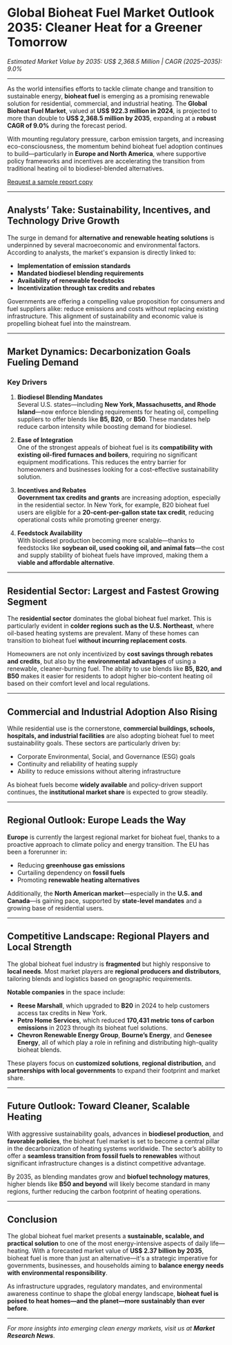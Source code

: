 
# Global Bioheat Fuel Market Outlook 2035: Cleaner Heat for a Greener Tomorrow
*Estimated Market Value by 2035: US$ 2,368.5 Million | CAGR (2025–2035): 9.0%*

---

As the world intensifies efforts to tackle climate change and transition to sustainable energy, **bioheat fuel** is emerging as a promising renewable solution for residential, commercial, and industrial heating. The **Global Bioheat Fuel Market**, valued at **US$ 922.3 million in 2024**, is projected to more than double to **US$ 2,368.5 million by 2035**, expanding at a **robust CAGR of 9.0%** during the forecast period.

With mounting regulatory pressure, carbon emission targets, and increasing eco-consciousness, the momentum behind bioheat fuel adoption continues to build—particularly in **Europe and North America**, where supportive policy frameworks and incentives are accelerating the transition from traditional heating oil to biodiesel-blended alternatives.

[Request a sample report copy](https://www.transparencymarketresearch.com/sample/sample.php?flag=S&rep_id=86626)

---

## Analysts’ Take: Sustainability, Incentives, and Technology Drive Growth

The surge in demand for **alternative and renewable heating solutions** is underpinned by several macroeconomic and environmental factors. According to analysts, the market's expansion is directly linked to:

- **Implementation of emission standards**
- **Mandated biodiesel blending requirements**
- **Availability of renewable feedstocks**
- **Incentivization through tax credits and rebates**

Governments are offering a compelling value proposition for consumers and fuel suppliers alike: reduce emissions and costs without replacing existing infrastructure. This alignment of sustainability and economic value is propelling bioheat fuel into the mainstream.

---

## Market Dynamics: Decarbonization Goals Fueling Demand

### Key Drivers

1. **Biodiesel Blending Mandates**  
   Several U.S. states—including **New York, Massachusetts, and Rhode Island**—now enforce blending requirements for heating oil, compelling suppliers to offer blends like **B5, B20**, or **B50**. These mandates help reduce carbon intensity while boosting demand for biodiesel.

2. **Ease of Integration**  
   One of the strongest appeals of bioheat fuel is its **compatibility with existing oil-fired furnaces and boilers**, requiring no significant equipment modifications. This reduces the entry barrier for homeowners and businesses looking for a cost-effective sustainability solution.

3. **Incentives and Rebates**  
   **Government tax credits and grants** are increasing adoption, especially in the residential sector. In New York, for example, B20 bioheat fuel users are eligible for a **20-cent-per-gallon state tax credit**, reducing operational costs while promoting greener energy.

4. **Feedstock Availability**  
   With biodiesel production becoming more scalable—thanks to feedstocks like **soybean oil, used cooking oil, and animal fats**—the cost and supply stability of bioheat fuels have improved, making them a **viable and affordable alternative**.

---

## Residential Sector: Largest and Fastest Growing Segment

The **residential sector** dominates the global bioheat fuel market. This is particularly evident in **colder regions such as the U.S. Northeast**, where oil-based heating systems are prevalent. Many of these homes can transition to bioheat fuel **without incurring replacement costs**.

Homeowners are not only incentivized by **cost savings through rebates and credits**, but also by the **environmental advantages** of using a renewable, cleaner-burning fuel. The ability to use blends like **B5, B20, and B50** makes it easier for residents to adopt higher bio-content heating oil based on their comfort level and local regulations.

---

## Commercial and Industrial Adoption Also Rising

While residential use is the cornerstone, **commercial buildings, schools, hospitals, and industrial facilities** are also adopting bioheat fuel to meet sustainability goals. These sectors are particularly driven by:

- Corporate Environmental, Social, and Governance (ESG) goals
- Continuity and reliability of heating supply
- Ability to reduce emissions without altering infrastructure

As bioheat fuels become **widely available** and policy-driven support continues, the **institutional market share** is expected to grow steadily.

---

## Regional Outlook: Europe Leads the Way

**Europe** is currently the largest regional market for bioheat fuel, thanks to a proactive approach to climate policy and energy transition. The EU has been a forerunner in:

- Reducing **greenhouse gas emissions**
- Curtailing dependency on **fossil fuels**
- Promoting **renewable heating alternatives**

Additionally, the **North American market**—especially in the **U.S. and Canada**—is gaining pace, supported by **state-level mandates** and a growing base of residential users.

---

## Competitive Landscape: Regional Players and Local Strength

The global bioheat fuel industry is **fragmented** but highly responsive to **local needs**. Most market players are **regional producers and distributors**, tailoring blends and logistics based on geographic requirements.

**Notable companies** in the space include:

- **Reese Marshall**, which upgraded to **B20** in 2024 to help customers access tax credits in New York.
- **Petro Home Services**, which reduced **170,431 metric tons of carbon emissions** in 2023 through its bioheat fuel solutions.
- **Chevron Renewable Energy Group**, **Bourne’s Energy**, and **Genesee Energy**, all of which play a role in refining and distributing high-quality bioheat blends.

These players focus on **customized solutions**, **regional distribution**, and **partnerships with local governments** to expand their footprint and market share.

---

## Future Outlook: Toward Cleaner, Scalable Heating

With aggressive sustainability goals, advances in **biodiesel production**, and **favorable policies**, the bioheat fuel market is set to become a central pillar in the decarbonization of heating systems worldwide. The sector’s ability to offer a **seamless transition from fossil fuels to renewables** without significant infrastructure changes is a distinct competitive advantage.

By 2035, as blending mandates grow and **biofuel technology matures**, higher blends like **B50 and beyond** will likely become standard in many regions, further reducing the carbon footprint of heating operations.

---

## Conclusion

The global bioheat fuel market presents a **sustainable, scalable, and practical solution** to one of the most energy-intensive aspects of daily life—heating. With a forecasted market value of **US$ 2.37 billion by 2035**, bioheat fuel is more than just an alternative—it's a strategic imperative for governments, businesses, and households aiming to **balance energy needs with environmental responsibility**.

As infrastructure upgrades, regulatory mandates, and environmental awareness continue to shape the global energy landscape, **bioheat fuel is poised to heat homes—and the planet—more sustainably than ever before**.

---

*For more insights into emerging clean energy markets, visit us at **Market Research News***.
